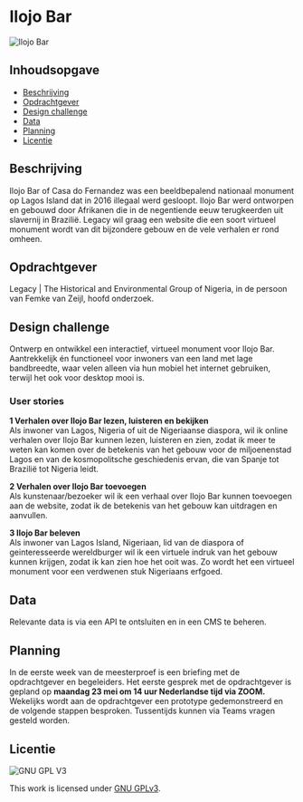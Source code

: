 # Ilojo Bar

![Ilojo Bar](https://github.com/cmda-minor-web-cases/ilojo-bar/blob/main/assets/ilojo-bar.jpg?raw=true)

## Inhoudsopgave
  * [Beschrijving](#beschrijving)
  * [Opdrachtgever](#opdrachtgever)
  * [Design challenge](#design-challege)
  * [Data](#data)
  * [Planning](#planning)
  * [Licentie](#licentie)

## Beschrijving
Ilojo Bar of Casa do Fernandez was een beeldbepalend nationaal monument op Lagos Island dat in 2016 illegaal werd gesloopt. Ilojo Bar werd ontworpen en gebouwd door Afrikanen die in de negentiende eeuw terugkeerden uit slavernij in Brazilië. Legacy wil graag een website die een soort virtueel monument wordt van dit bijzondere gebouw en de vele verhalen er rond omheen.

## Opdrachtgever
Legacy | The Historical and Environmental Group of Nigeria, in de persoon van Femke van Zeijl, hoofd onderzoek.

## Design challenge
Ontwerp en ontwikkel een interactief, virtueel monument voor Ilojo Bar.
Aantrekkelijk én functioneel voor inwoners van een land met lage bandbreedte, waar velen alleen via hun mobiel het internet gebruiken, terwijl het ook voor desktop mooi is.


### User stories
**1 Verhalen over Ilojo Bar lezen, luisteren en bekijken**  
Als inwoner van Lagos, Nigeria of uit de Nigeriaanse diaspora, wil ik online verhalen over Ilojo Bar kunnen lezen, luisteren en zien, zodat ik meer te weten kan komen over de betekenis van het gebouw voor de miljoenenstad Lagos en van de kosmopolitsche geschiedenis ervan, die van Spanje tot Brazilië tot Nigeria leidt.

**2 Verhalen over Ilojo Bar toevoegen**  
Als kunstenaar/bezoeker wil ik een verhaal over Ilojo Bar kunnen toevoegen aan de website, zodat ik de betekenis van het gebouw kan uitdragen en aanvullen.
 
**3 Ilojo Bar beleven**   
Als inwoner van Lagos Island, Nigeriaan, lid van de diaspora of geinteresseerde wereldburger wil ik een virtuele indruk van het gebouw kunnen krijgen, zodat ik kan zien hoe het ooit was. Zo wordt het een virtueel monument voor een verdwenen stuk Nigeriaans erfgoed.

## Data
Relevante data is via een API te ontsluiten en in een CMS te beheren.

## Planning
In de eerste week van de meesterproef is een briefing met de opdrachtgever en begeleiders. Het eerste gesprek met de opdrachtgever is gepland op **maandag 23 mei om 14 uur Nederlandse tijd via ZOOM.**  Wekelijks wordt aan de opdrachtgever een prototype gedemonstreerd en de volgende stappen besproken. Tussentijds kunnen via Teams vragen gesteld worden.

## Licentie

![GNU GPL V3](https://www.gnu.org/graphics/gplv3-127x51.png)

This work is licensed under [GNU GPLv3](./LICENSE).
